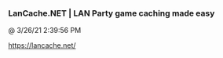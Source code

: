 ﻿

### LanCache.NET | LAN Party game caching made easy
@ 3/26/21 2:39:56 PM

https://lancache.net/

